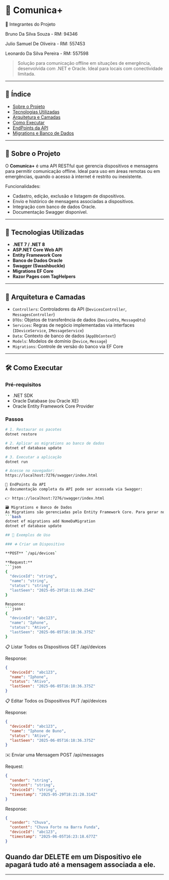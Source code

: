 # 📡 Comunica+

👥 Integrantes do Projeto

Bruno Da Silva Souza - RM: 94346

Julio Samuel De Oliveira - RM: 557453

Leonardo Da Silva Pereira - RM: 557598

> Solução para comunicação offline em situações de emergência, desenvolvida com .NET e Oracle. Ideal para locais com conectividade limitada.

---

## 📘 Índice

- [Sobre o Projeto](#sobre-o-projeto)
- [Tecnologias Utilizadas](#tecnologias-utilizadas)
- [Arquitetura e Camadas](#arquitetura-e-camadas)
- [Como Executar](#como-executar)
- [EndPoints da API](#endpoints-da-api)
- [Migrations e Banco de Dados](#migrations-e-banco-de-dados)

---

## 🧩 Sobre o Projeto

O **Comunica+** é uma API RESTful que gerencia dispositivos e mensagens para permitir comunicação offline. Ideal para uso em áreas remotas ou em emergências, quando o acesso à internet é restrito ou inexistente.

Funcionalidades:
- Cadastro, edição, exclusão e listagem de dispositivos.
- Envio e histórico de mensagens associadas a dispositivos.
- Integração com banco de dados Oracle.
- Documentação Swagger disponível.

---

## 🚀 Tecnologias Utilizadas

- **.NET 7 / .NET 8**
- **ASP.NET Core Web API**
- **Entity Framework Core**
- **Banco de Dados Oracle**
- **Swagger (Swashbuckle)**
- **Migrations EF Core**
- **Razor Pages com TagHelpers**

---

## 🧱 Arquitetura e Camadas

- `Controllers`: Controladores da API (`DevicesController`, `MessagesController`)
- `DTOs`: Objetos de transferência de dados (`DeviceDto`, `MessageDto`)
- `Services`: Regras de negócio implementadas via interfaces (`IDeviceService`, `IMessageService`)
- `Data`: Contexto de banco de dados (`AppDbContext`)
- `Models`: Modelos de domínio (`Device`, `Message`)
- `Migrations`: Controle de versão do banco via EF Core

---

## 🛠️ Como Executar

### Pré-requisitos

- .NET SDK
- Oracle Database (ou Oracle XE)
- Oracle Entity Framework Core Provider

### Passos

```bash
# 1. Restaurar os pacotes
dotnet restore

# 2. Aplicar as migrations ao banco de dados
dotnet ef database update

# 3. Executar a aplicação
dotnet run

# Acesse no navegador:
https://localhost:7276/swagger/index.html

🔗 EndPoints da API
A documentação completa da API pode ser acessada via Swagger:

👉 https://localhost:7276/swagger/index.html

🗃️ Migrations e Banco de Dados
As Migrations são gerenciadas pelo Entity Framework Core. Para gerar novas migrations:
```bash
dotnet ef migrations add NomeDaMigration
dotnet ef database update

## 📌 Exemplos de Uso

### ➕ Criar um Dispositivo

**POST** `/api/devices`

**Request:**
```json
{
  "deviceId": "string",
  "name": "string",
  "status": "string",
  "lastSeen": "2025-05-29T18:11:00.254Z"
}

Response:
```json
{
  "deviceId": "abc123",
  "name": "Iphone",
  "status": "Ativo",
  "lastSeen": "2025-06-05T16:18:36.375Z"
}
```

📋 Listar Todos os Dispositivos
GET /api/devices

Response:
```json
{
  "deviceId": "abc123",
  "name": "Iphone",
  "status": "Ativo",
  "lastSeen": "2025-06-05T16:18:36.375Z"
}
```

📋 Editar Todos os Dispositivos
PUT /api/devices

Response:
```json
{
  "deviceId": "abc123",
  "name": "Iphone de Buno",
  "status": "Ativo",
  "lastSeen": "2025-06-05T16:18:36.375Z"
}
```

✉️ Enviar uma Mensagem
POST /api/messages

Request:
```json
{
  "sender": "string",
  "content": "string",
  "deviceId": "string",
  "timestamp": "2025-05-29T18:21:28.314Z"
}
```

Response:
```json
{
  "sender": "Chuva",
  "content": "Chuva Forte na Barra Funda",
  "deviceId": "abc123",
  "timestamp": "2025-06-05T16:23:18.677Z"
}
```
## Quando dar DELETE em um Dispositivo ele apagará tudo até a mensagem associada a ele.
---

